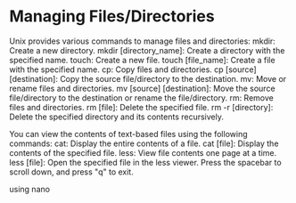 # Managing Files/Directories

Unix provides various commands to manage files and directories:
mkdir: Create a new directory.
mkdir [directory_name]: Create a directory with the specified name.
touch: Create a new file.
touch [file_name]: Create a file with the specified name.
cp: Copy files and directories.
cp [source] [destination]: Copy the source file/directory to the destination.
mv: Move or rename files and directories.
mv [source] [destination]: Move the source file/directory to the destination or rename the file/directory.
rm: Remove files and directories.
rm [file]: Delete the specified file.
rm -r [directory]: Delete the specified directory and its contents recursively.

You can view the contents of text-based files using the following commands:
cat: Display the entire contents of a file.
cat [file]: Display the contents of the specified file.
less: View file contents one page at a time.
less [file]: Open the specified file in the less viewer.
Press the spacebar to scroll down, and press "q" to exit.


using nano
